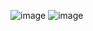 ![image](https://github.com/anderson895/2_player_dice_roll/assets/105678913/54c30013-bc49-4477-bf1d-74c75ad4f741)
![image](https://github.com/anderson895/2_player_dice_roll/assets/105678913/18169499-e7a4-4ca0-8c8e-6210fc4db10a)
